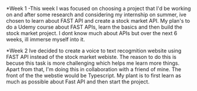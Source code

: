 *Week 1
-This week I was focused on choosing a project that I'd be working on and after some research and considering
my internship on summer, ive chosen to learn about FAST API and create a stock market API. My plan's to 
do a Udemy course about FAST APIs, learn the basics and then build the stock market project. I dont know much
about APIs but over the next 6 weeks, ill immerse myself into it.


*Week 2
Ive decided to create a voice to text recogmition website using FAST API instead of the stock market webiste. The reason to do this is becuse this task is more challenging which helps me learn more things. Apart from that, I'm doing this in collaboration with a friend of mine. The front of the the webstie would be Typescript. My plant is to first learn as much as possible about Fast API and then start the project.
